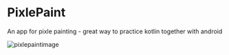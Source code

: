 # PixlePaint
An app for pixle painting - great way to practice kotlin together with android


![pixlepaintimage](https://user-images.githubusercontent.com/34707669/66255520-031abe00-e78d-11e9-8120-d1030ae3cac2.jpg)

